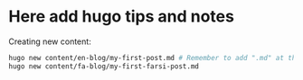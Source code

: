 # Here add hugo tips and notes

Creating new content:

``` bash
hugo new content/en-blog/my-first-post.md # Remember to add ".md" at the end of file name.
hugo new content/fa-blog/my-first-farsi-post.md
```
